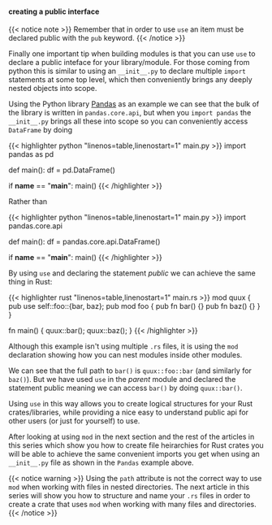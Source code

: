 #### creating a public interface

{{< notice note >}}
Remember that in order to use `use` an item must be declared public with the `pub` keyword.
{{< /notice >}}

Finally one important tip when building modules is that you can use `use` to declare a public inteface for your library/module. For those coming from python this is similar to using an `__init__.py` to declare multiple `import` statements at some top level, which then conveniently brings any deeply nested objects into scope.

Using the Python library [Pandas](https://github.com/pandas-dev/pandas/blob/master/pandas/__init__.py) as an example we can see that the bulk of the library is written in `pandas.core.api`, but when you `import pandas` the `__init__.py` brings all these into scope so you can conveniently access `DataFrame` by doing

{{< highlighter python "linenos=table,linenostart=1" main.py >}}
import pandas as pd

def main():
  df = pd.DataFrame()

if __name__ == "__main__":
  main()
{{< /highlighter >}}

Rather than

{{< highlighter python "linenos=table,linenostart=1" main.py >}}
import pandas.core.api

def main():
  df = pandas.core.api.DataFrame()

if __name__ == "__main__":
  main()
{{< /highlighter >}}

By using `use` and declaring the statement _public_ we can achieve the same thing in Rust:

{{< highlighter rust "linenos=table,linenostart=1" main.rs >}}
mod quux {
    pub use self::foo::{bar, baz};
    pub mod foo {
        pub fn bar() {}
        pub fn baz() {}
    }
}

fn main() {
    quux::bar();
    quux::baz();
}
{{< /highlighter >}}

Although this example isn't using multiple `.rs` files, it is using the `mod` declaration showing how you can nest modules inside other modules.

We can see that the full path to `bar()` is `quux::foo::bar` (and similarly for `baz()`). But we have used `use` in the _parent_ module and declared the statement public meaning we can access `bar()` by doing `quux::bar()`.

Using `use` in this way allows you to create logical structures for your Rust crates/libraries, while providing a nice easy to understand public api for other users (or just for yourself) to use.

After looking at using `mod` in the next section and the rest of the articles in this series which show you how to create file heirarchies for Rust crates you will be able to achieve the same convenient imports you get when using an `__init__.py` file as shown in the `Pandas` example above.




{{< notice warning >}}
Using the `path` attribute is not the correct way to use `mod` when working with files in nested directories. The next article in this series will show you how to structure and name your `.rs` files in order to create a crate that uses `mod` when working with many files and directories.
{{< /notice >}}
